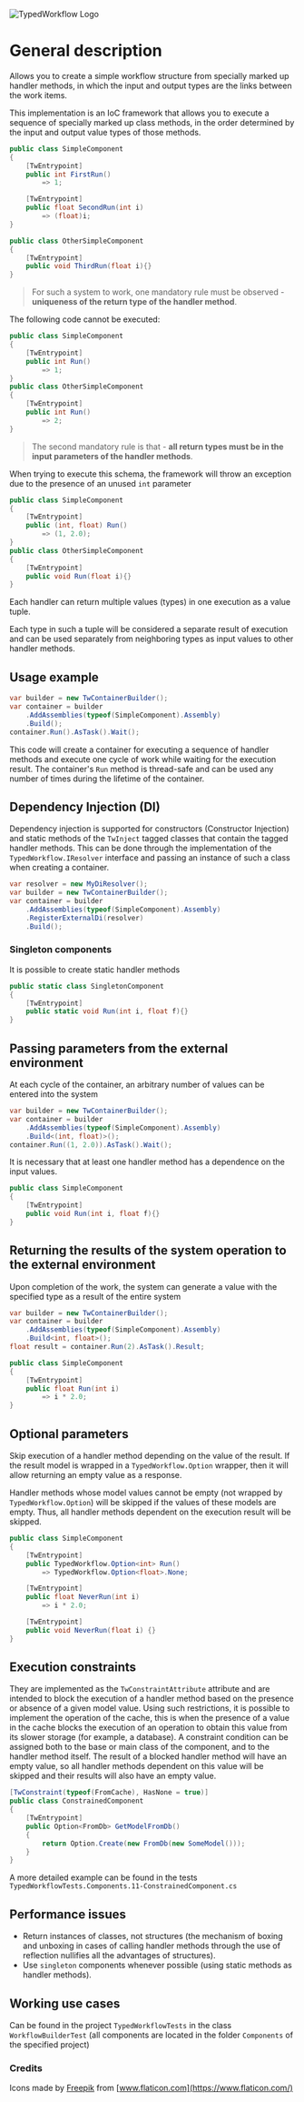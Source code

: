 ![TypedWorkflow Logo](/icon.png)

# General description
Allows you to create a simple workflow structure from specially marked up handler methods, in which the input and output types are the links between the work items.

This implementation is an IoC framework that allows you to execute a sequence of specially marked up class methods, in the order determined by the input and output value types of those methods.
```C#
public class SimpleComponent
{
    [TwEntrypoint]
    public int FirstRun()
        => 1;

    [TwEntrypoint]
    public float SecondRun(int i)
        => (float)i;
}

public class OtherSimpleComponent
{
    [TwEntrypoint]
    public void ThirdRun(float i){}
}

```
> For such a system to work, one mandatory rule must be observed - **uniqueness of the return type of the handler method**.

The following code cannot be executed:
```C#
public class SimpleComponent
{
    [TwEntrypoint]
    public int Run()
        => 1;
}
public class OtherSimpleComponent
{
    [TwEntrypoint]
    public int Run()
        => 2;
}
```
> The second mandatory rule is that - **all return types must be in the input parameters of the handler methods**.

When trying to execute this schema, the framework will throw an exception due to the presence of an unused `int` parameter
```C#
public class SimpleComponent
{
    [TwEntrypoint]
    public (int, float) Run()
        => (1, 2.0);
}
public class OtherSimpleComponent
{
    [TwEntrypoint]
    public void Run(float i){}
}

```
Each handler can return multiple values (types) in one execution as a value tuple.

Each type in such a tuple will be considered a separate result of execution and can be used separately from neighboring types as input values to other handler methods.

## Usage example

```C#
var builder = new TwContainerBuilder();
var container = builder
    .AddAssemblies(typeof(SimpleComponent).Assembly)
    .Build();
container.Run().AsTask().Wait();
```
This code will create a container for executing a sequence of handler methods and execute one cycle of work while waiting for the execution result.
The container's `Run` method is thread-safe and can be used any number of times during the lifetime of the container.

## Dependency Injection (DI)
Dependency injection is supported for constructors (Constructor Injection) and static methods of the `TwInject` tagged classes that contain the tagged handler methods.
This can be done through the implementation of the `TypedWorkflow.IResolver` interface and passing an instance of such a class when creating a container.
```C#
var resolver = new MyDiResolver();
var builder = new TwContainerBuilder();
var container = builder
    .AddAssemblies(typeof(SimpleComponent).Assembly)
    .RegisterExternalDi(resolver)
    .Build();
```

### Singleton components
It is possible to create static handler methods
```C#
public static class SingletonComponent
{
    [TwEntrypoint]
    public static void Run(int i, float f){}
}
```

## Passing parameters from the external environment
At each cycle of the container, an arbitrary number of values can be entered into the system
```C#
var builder = new TwContainerBuilder();
var container = builder
    .AddAssemblies(typeof(SimpleComponent).Assembly)
    .Build<(int, float)>();
container.Run((1, 2.0)).AsTask().Wait();
```
It is necessary that at least one handler method has a dependence on the input values.
```C#
public class SimpleComponent
{
    [TwEntrypoint]
    public void Run(int i, float f){}
}
```

## Returning the results of the system operation to the external environment
Upon completion of the work, the system can generate a value with the specified type as a result of the entire system
```C#
var builder = new TwContainerBuilder();
var container = builder
    .AddAssemblies(typeof(SimpleComponent).Assembly)
    .Build<int, float>();
float result = container.Run(2).AsTask().Result;
```
```C#
public class SimpleComponent
{
    [TwEntrypoint]
    public float Run(int i)
        => i * 2.0;
}
```

## Optional parameters
Skip execution of a handler method depending on the value of the result.
If the result model is wrapped in a `TypedWorkflow.Option` wrapper, then it will allow returning an empty value as a response.

Handler methods whose model values cannot be empty (not wrapped by `TypedWorkflow.Option`) will be skipped if the values of these models are empty.
Thus, all handler methods dependent on the execution result will be skipped.

```C#
public class SimpleComponent
{
    [TwEntrypoint]
    public TypedWorkflow.Option<int> Run()
        => TypedWorkflow.Option<float>.None;

    [TwEntrypoint]
    public float NeverRun(int i)
        => i * 2.0;

    [TwEntrypoint]
    public void NeverRun(float i) {}
}
```

## Execution constraints
They are implemented as the `TwConstraintAttribute` attribute and are intended to block the execution of a handler method based on the presence or absence of a given model value.
Using such restrictions, it is possible to implement the operation of the cache, this is when the presence of a value in the cache blocks the execution of an operation to obtain this value from its slower storage (for example, a database).
A constraint condition can be assigned both to the base or main class of the component, and to the handler method itself.
The result of a blocked handler method will have an empty value, so all handler methods dependent on this value will be skipped and their results will also have an empty value.
```C#
[TwConstraint(typeof(FromCache), HasNone = true)]
public class ConstrainedComponent
{
    [TwEntrypoint]
    public Option<FromDb> GetModelFromDb()
    {
        return Option.Create(new FromDb(new SomeModel()));
    }
}
```
A more detailed example can be found in the tests `TypedWorkflowTests.Components.11-ConstrainedComponent.cs`

## Performance issues
* Return instances of classes, not structures (the mechanism of boxing and unboxing in cases of calling handler methods through the use of reflection nullifies all the advantages of structures).
* Use `singlеton` components whenever possible (using static methods as handler methods).

## Working use cases
Can be found in the project `TypedWorkflowTests` in the class` WorkflowBuilderTest` (all components are located in the folder `Components` of the specified project)

### Credits
Icons made by [Freepik](https://www.flaticon.com/authors/freepik) from [www.flaticon.com](https://www.flaticon.com/)
